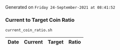 Generated on `Friday 24-September-2021 at 08:41:52`

### Current to Target Coin Ratio
`current_coin_ratio.sh`

Date|Current|Target|Ratio
---|---|---|---
